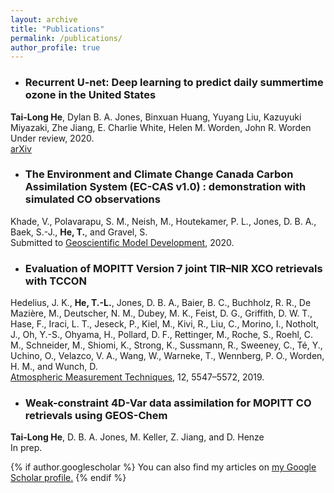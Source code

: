 ```yaml
---
layout: archive
title: "Publications"
permalink: /publications/
author_profile: true
---
```


* ### Recurrent U-net: Deep learning to predict daily summertime ozone in the United States <br />
**Tai-Long He**, Dylan B. A. Jones, Binxuan Huang, Yuyang Liu, Kazuyuki Miyazaki, Zhe Jiang, E. Charlie White, Helen M. Worden, John R. Worden <br />
Under review, 2020. <br />
[arXiv](https://arxiv.org/abs/1908.05841)

* ### The Environment and Climate Change Canada Carbon Assimilation System (EC-CAS v1.0) : demonstration with simulated CO observations <br />
Khade, V., Polavarapu, S. M., Neish, M., Houtekamer, P. L., Jones, D. B. A., Baek, S.-J., **He, T.**, and Gravel, S. <br />
Submitted to [Geoscientific Model Development](https://gmd.copernicus.org/preprints/gmd-2020-219/), 2020.

* ### Evaluation of MOPITT Version 7 joint TIR–NIR XCO retrievals with TCCON <br />
Hedelius, J. K., **He, T.-L.**, Jones, D. B. A., Baier, B. C., Buchholz, R. R., De Mazière, M., Deutscher, N. M., Dubey, M. K., Feist, D. G., Griffith, D. W. T., Hase, F., Iraci, L. T., Jeseck, P., Kiel, M., Kivi, R., Liu, C., Morino, I., Notholt, J., Oh, Y.-S., Ohyama, H., Pollard, D. F., Rettinger, M., Roche, S., Roehl, C. M., Schneider, M., Shiomi, K., Strong, K., Sussmann, R., Sweeney, C., Té, Y., Uchino, O., Velazco, V. A., Wang, W., Warneke, T., Wennberg, P. O., Worden, H. M., and Wunch, D. <br />
[Atmospheric Measurement Techniques](https://doi.org/10.5194/amt-12-5547-2019), 12, 5547–5572, 2019.

* ### Weak-constraint 4D-Var data assimilation for MOPITT CO retrievals using GEOS-Chem <br />
**Tai-Long He**, D. B. A. Jones, M. Keller, Z. Jiang, and D. Henze <br />
In prep.

{% if author.googlescholar %}
  You can also find my articles on <u><a href="{{author.googlescholar}}">my Google Scholar profile</a>.</u>
{% endif %}
